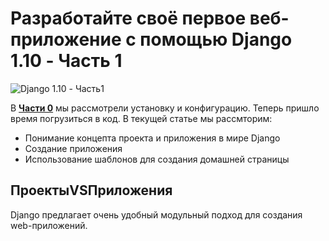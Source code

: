 # Разработайте своё первое веб-приложение с помощью Django 1.10 - Часть 1

![Django 1.10 - Часть1](http://blog.adnansiddiqi.me/wp-content/uploads/2017/03/django11.png)

В __[Части 0](https://github.com/HandsomeJaack/Jack-s/blob/master/Django%201.10%20-%20%20Часть%200.md)__ мы рассмотрели установку и конфигурацию.
Теперь пришло время погрузиться в код. В текущей статье мы рассмторим:
* Понимание концепта проекта и приложения в мире Django
* Создание приложения
* Использование шаблонов для создания домашней страницы

## ПроектыVSПриложения
Django предлагает очень удобный модульный подход для создания web-приложений. 
